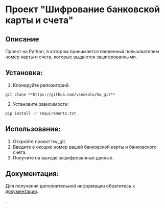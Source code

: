 # Проект "Шифрование банковской карты и счета"

## Описание
Проект на Python, в котором принимается введенный пользователем номер карты и счета,
которые выдаются зашифрованными.

## Установка:

1. Клонируйте репозиторий:
```
git clone **https://github.com/vseokolo/hw_git**
```
2. Установите зависимости:
```
pip install -r requirements.txt
```
## Использование:

1. Откройте проект hw_git.
2. Введите в окошке номер вашей банковской карты и банковского счета.
3. Получите на выходе зашифрованные данные.

## Документация:

Для получения дополнительной информации обратитесь к [документации]((https://ya.ru/neurum/c/tehnologii/q/kakie_metody_shifrovaniya_bankovskih_dannyh_63c76744)).

.
